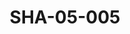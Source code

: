 ---
pid: SHA-05-005
title: SHA-05-005
language: en
original_label: 
rights: Sharhabil Ahmed
location_of_original: Sharhabil Ahmed
photographer_or_studio: 
scanned_from: photograph 12.1 by 16.5
_date: early 1960s
location: Omdurman
description: Ahmed Ibrahim Daoud with drums
additional_notes: 
permission_display: 'yes'
on_server: 'no'
on_website: 'no'
permalink: /photopages/en/SHA-05-005
layout: photo-page
---